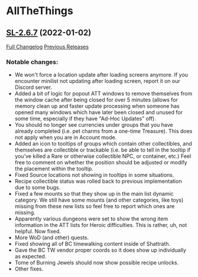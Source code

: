 # AllTheThings

## [SL-2.6.7](https://github.com/DFortun81/AllTheThings/tree/SL-2.6.7) (2022-01-02)
[Full Changelog](https://github.com/DFortun81/AllTheThings/compare/SL-2.6.6...SL-2.6.7) [Previous Releases](https://github.com/DFortun81/AllTheThings/releases)


### Notable changes:

- We won't force a location update after loading screens anymore. If you encounter minilist not updating after loading screen, report it on our Discord server.
- Added a bit of logic for popout ATT windows to remove themselves from the window cache after being closed for over 5 minutes (allows for memory clean up and faster update processing when someone has opened many windows which have later been closed and unused for some time, especially if they have "Ad-Hoc Updates" off).
- You should no longer see currencies under groups that you have already completed (i.e. pet charms from a one-time Treasure). This does not apply when you are in Account mode.
- Added an icon to tooltips of groups which contain other collectibles, and themselves are collectible or trackable (i.e. be able to tell in the tooltip if you've killed a Rare or otherwise collectible NPC, or container, etc.) Feel free to comment on whether the position should be adjusted or modify the placement within the tooltip.
- Fixed Source locations not showing in tooltips in some situations.
- Recipe collectible status was rolled back to previous implementation due to some bugs.
- Fixed a few mounts so that they show up in the main list dynamic category. We still have some mounts (and other categories, like toys) missing from these new lists so feel free to report which ones are missing.
- Apparently various dungeons were set to show the wrong item information in the ATT lists for Heroic difficulties. This is rather, uh, not helpful. Now fixed.
- More WoD (and other) quests.
- Fixed showing all of BC timewalking content inside of Shattrath.
- Gave the BC TW vendor proper coords so it does show up individually as expected.
- Tome of Burning Jewels should now show possible recipe unlocks.
- Other fixes.
